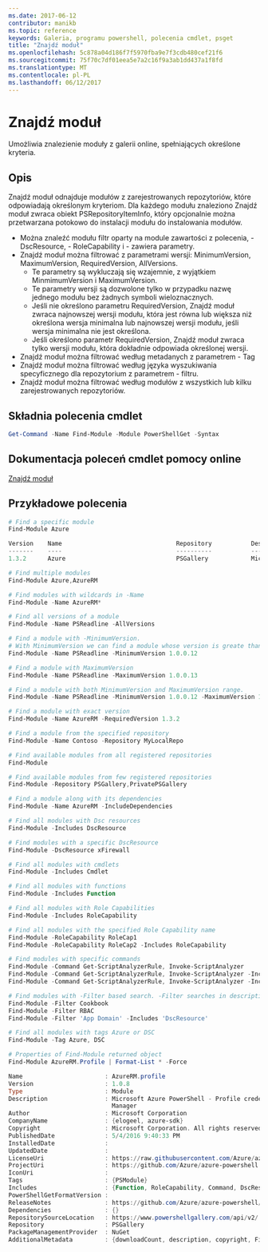 ```yaml
---
ms.date: 2017-06-12
contributor: manikb
ms.topic: reference
keywords: Galeria, programu powershell, polecenia cmdlet, psget
title: "Znajdź moduł"
ms.openlocfilehash: 5c878a04d186f7f5970fba9e7f3cdb480cef21f6
ms.sourcegitcommit: 75f70c7df01eea5e7a2c16f9a3ab1dd437a1f8fd
ms.translationtype: MT
ms.contentlocale: pl-PL
ms.lasthandoff: 06/12/2017
---
```

# <a name="find-module"></a>Znajdź moduł
Umożliwia znalezienie moduły z galerii online, spełniających określone kryteria.

## <a name="description"></a>Opis
Znajdź moduł odnajduje modułów z zarejestrowanych repozytoriów, które odpowiadają określonym kryteriom.
Dla każdego modułu znaleziono Znajdź moduł zwraca obiekt PSRepositoryItemInfo, który opcjonalnie można przetwarzana potokowo do instalacji modułu do instalowania modułów.

- Można znaleźć modułu filtr oparty na module zawartości z polecenia, - DscResource, - RoleCapability i - zawiera parametry.
- Znajdź moduł można filtrować z parametrami wersji: MinimumVersion, MaximumVersion, RequiredVersion, AllVersions.
  - Te parametry są wykluczają się wzajemnie, z wyjątkiem MinmimumVersion i MaximumVersion.
  - Te parametry wersji są dozwolone tylko w przypadku nazwę jednego modułu bez żadnych symboli wieloznacznych.
  - Jeśli nie określono parametru RequiredVersion, Znajdź moduł zwraca najnowszej wersji modułu, która jest równa lub większa niż określona wersja minimalna lub najnowszej wersji modułu, jeśli wersja minimalna nie jest określona. 
  - Jeśli określono parametr RequiredVersion, Znajdź moduł zwraca tylko wersji modułu, która dokładnie odpowiada określonej wersji.
- Znajdź moduł można filtrować według metadanych z parametrem - Tag
- Znajdź moduł można filtrować według języka wyszukiwania specyficznego dla repozytorium z parametrem - filtru.
- Znajdź moduł można filtrować według modułów z wszystkich lub kilku zarejestrowanych repozytoriów.

## <a name="cmdlet-syntax"></a>Składnia polecenia cmdlet
```powershell
Get-Command -Name Find-Module -Module PowerShellGet -Syntax
```

## <a name="cmdlet-online-help-reference"></a>Dokumentacja poleceń cmdlet pomocy online

[Znajdź moduł](http://go.microsoft.com/fwlink/?LinkID=398574)

## <a name="example-commands"></a>Przykładowe polecenia
```powershell
# Find a specific module
Find-Module Azure

Version    Name                                Repository           Description
-------    ----                                ----------           -----------
1.3.2      Azure                               PSGallery            Microsoft Azure PowerShell - Service Management

# Find multiple modules
Find-Module Azure,AzureRM

# Find modules with wildcards in -Name
Find-Module -Name AzureRM*

# Find all versions of a module
Find-Module -Name PSReadline -AllVersions

# Find a module with -MinimumVersion. 
# With MinimumVersion we can find a module whose version is greate than or equal to the specified MinimumVersion value.
Find-Module -Name PSReadline -MinimumVersion 1.0.0.12

# Find a module with MaximumVersion
Find-Module -Name PSReadline -MaximumVersion 1.0.0.13

# Find a module with both MinimumVersion and MaximumVersion range.
Find-Module -Name PSReadline -MinimumVersion 1.0.0.12 -MaximumVersion 1.0.0.13

# Find a module with exact version
Find-Module -Name AzureRM -RequiredVersion 1.3.2

# Find a module from the specified repository
Find-Module -Name Contoso -Repository MyLocalRepo

# Find available modules from all registered repositories
Find-Module

# Find available modules from few registered repositories
Find-Module -Repository PSGallery,PrivatePSGallery

# Find a module along with its dependencies
Find-Module -Name AzureRM -IncludeDependencies

# Find all modules with Dsc resources
Find-Module -Includes DscResource

# Find modules with a specific DscResource
Find-Module -DscResource xFirewall

# Find all modules with cmdlets
Find-Module -Includes Cmdlet

# Find all modules with functions
Find-Module -Includes Function

# Find all modules with Role Capabilities
Find-Module -Includes RoleCapability

# Find all modules with the specified Role Capability name
Find-Module -RoleCapability RoleCap1
Find-Module -RoleCapability RoleCap2 -Includes RoleCapability

# Find modules with specific commands
Find-Module -Command Get-ScriptAnalyzerRule, Invoke-ScriptAnalyzer
Find-Module -Command Get-ScriptAnalyzerRule, Invoke-ScriptAnalyzer -Includes Cmdlet
Find-Module -Command Get-ScriptAnalyzerRule, Invoke-ScriptAnalyzer -Includes Function

# Find modules with -Filter based search. -Filter searches in description and names
Find-Module -Filter Cookbook
Find-Module -Filter RBAC
Find-Module -Filter 'App Domain' -Includes 'DscResource'

# Find all modules with tags Azure or DSC
Find-Module -Tag Azure, DSC

# Properties of Find-Module returned object
Find-Module AzureRM.Profile | Format-List * -Force

Name                       : AzureRM.profile
Version                    : 1.0.8
Type                       : Module
Description                : Microsoft Azure PowerShell - Profile credential management cmdlets for Azure Resource
                             Manager
Author                     : Microsoft Corporation
CompanyName                : {elogeel, azure-sdk}
Copyright                  : Microsoft Corporation. All rights reserved.
PublishedDate              : 5/4/2016 9:40:33 PM
InstalledDate              :
UpdatedDate                :
LicenseUri                 : https://raw.githubusercontent.com/Azure/azure-powershell/dev/LICENSE.txt
ProjectUri                 : https://github.com/Azure/azure-powershell
IconUri                    :
Tags                       : {PSModule}
Includes                   : {Function, RoleCapability, Command, DscResource...}
PowerShellGetFormatVersion :
ReleaseNotes               : https://github.com/Azure/azure-powershell/blob/dev/ChangeLog.md
Dependencies               : {}
RepositorySourceLocation   : https://www.powershellgallery.com/api/v2/
Repository                 : PSGallery
PackageManagementProvider  : NuGet
AdditionalMetadata         : {downloadCount, description, copyright, FileList...}

```

